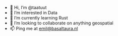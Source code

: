 - 👋 Hi, I’m @taatuut
- 👀 I’m interested in Data
- 🌱 I’m currently learning Rust
- 💞️ I’m looking to collaborate on anything geospatial
- 📫 Ping me at emil@basaltaura.nl

<!---
taatuut/taatuut is a ✨ special ✨ repository because its `README.md` (this file) appears on your GitHub profile.
You can click the Preview link to take a look at your changes.
--->
